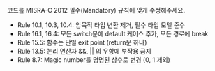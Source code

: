 코드를 MISRA-C 2012 필수(Mandatory) 규칙에 맞게 수정해주세요.
- Rule 10.1, 10.3, 10.4: 암묵적 타입 변환 제거, 필수 타입 모델 준수
- Rule 16.1, 16.4: 모든 switch문에 default 케이스 추가, 모든 경로에 break
- Rule 15.5: 함수는 단일 exit point (return문 하나)
- Rule 13.5: 논리 연산자 &&, || 의 우항에 부작용 금지
- Rule 8.7: Magic number를 명명된 상수로 변경 (0, 1 제외)